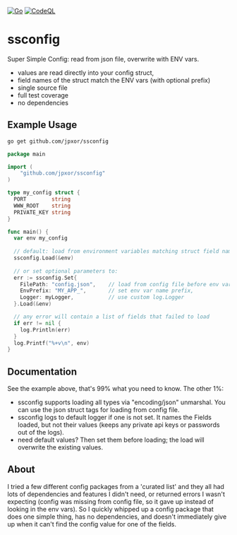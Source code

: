 [![Go](https://github.com/jpxor/ssconfig/actions/workflows/go.yml/badge.svg)](https://github.com/jpxor/ssconfig/actions/workflows/go.yml)
[![CodeQL](https://github.com/jpxor/ssconfig/actions/workflows/codeql-analysis.yml/badge.svg)](https://github.com/jpxor/ssconfig/actions/workflows/codeql-analysis.yml)

# ssconfig
Super Simple Config:  read from json file, overwrite with ENV vars.

 - values are read directly into your config struct, 
 - field names of the struct match the ENV vars (with optional prefix)
 - single source file
 - full test coverage
 - no dependencies

## Example Usage
```sh
go get github.com/jpxor/ssconfig
```

```go
package main

import (
    "github.com/jpxor/ssconfig"
)

type my_config struct {
  PORT        string
  WWW_ROOT    string
  PRIVATE_KEY string
}

func main() {
  var env my_config
  
  // default: load from environment variables matching struct field names
  ssconfig.Load(&env)
 
  // or set optional parameters to:
  err := ssconfig.Set{
    FilePath: "config.json",    // load from config file before env vars,
    EnvPrefix: "MY_APP_",       // set env var name prefix,
    Logger: myLogger,           // use custom log.Logger
  }.Load(&env)

  // any error will contain a list of fields that failed to load
  if err != nil {
    log.Println(err)
  }
  log.Printf("%+v\n", env)
}
```
## Documentation
See the example above, that's 99% what you need to know.
The other 1%:
 - ssconfig supports loading all types via "encoding/json" unmarshal. You can use the json struct tags for loading from config file.
 - ssconfig logs to default logger if one is not set. It names the Fields loaded, but not their values (keeps any private api keys or passwords out of the logs).
 - need default values? Then set them before loading; the load will overwrite the existing values.

## About
I tried a few different config packages from a 'curated list' and they all had lots of dependencies and features I didn't need, or returned errors I wasn't expecting (config was missing from config file, so it gave up instead of looking in the env vars). So I quickly whipped up a config package that does one simple thing, has no dependencies, and doesn't immediately give up when it can't find the config value for one of the fields.
